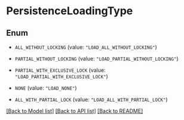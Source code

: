 # PersistenceLoadingType

## Enum


* `ALL_WITHOUT_LOCKING` (value: `"LOAD_ALL_WITHOUT_LOCKING"`)

* `PARTIAL_WITHOUT_LOCKING` (value: `"LOAD_PARTIAL_WITHOUT_LOCKING"`)

* `PARTIAL_WITH_EXCLUSIVE_LOCK` (value: `"LOAD_PARTIAL_WITH_EXCLUSIVE_LOCK"`)

* `NONE` (value: `"LOAD_NONE"`)

* `ALL_WITH_PARTIAL_LOCK` (value: `"LOAD_ALL_WITH_PARTIAL_LOCK"`)


[[Back to Model list]](../README.md#documentation-for-models) [[Back to API list]](../README.md#documentation-for-api-endpoints) [[Back to README]](../README.md)


